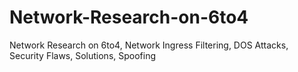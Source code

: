 # Network-Research-on-6to4
Network Research on 6to4, Network Ingress Filtering, DOS Attacks, Security Flaws, Solutions, Spoofing
